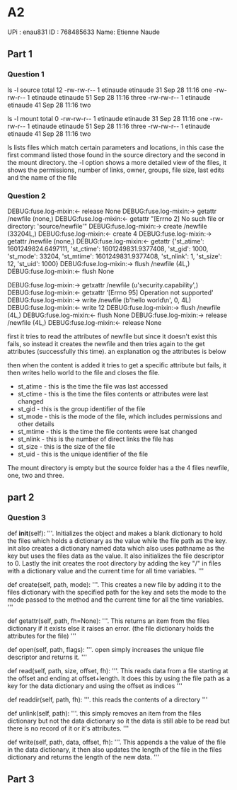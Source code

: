 # A2

UPi : enau831
ID : 768485633
Name: Etienne Naude

## Part 1

### Question 1

ls -l source
total 12
-rw-rw-r-- 1 etinaude etinaude 31 Sep 28 11:16 one
-rw-rw-r-- 1 etinaude etinaude 51 Sep 28 11:16 three
-rw-rw-r-- 1 etinaude etinaude 41 Sep 28 11:16 two

ls -l mount
total 0
-rw-rw-r-- 1 etinaude etinaude 31 Sep 28 11:16 one
-rw-rw-r-- 1 etinaude etinaude 51 Sep 28 11:16 three
-rw-rw-r-- 1 etinaude etinaude 41 Sep 28 11:16 two

ls lists files which match certain parameters and locations, in this case the first command listed those found in the
source directory and the second in the mount directory.
the -l option shows a more detailed view of the files, it shows the permissions, number of links, owner, groups, file size, last edits and the name of the file

### Question 2

DEBUG:fuse.log-mixin:<- release None
DEBUG:fuse.log-mixin:-> getattr /newfile (none,)
DEBUG:fuse.log-mixin:<- getattr "[Errno 2] No such file or directory: 'source/newfile'"
DEBUG:fuse.log-mixin:-> create /newfile (33204L,)
DEBUG:fuse.log-mixin:<- create 4
DEBUG:fuse.log-mixin:-> getattr /newfile (none,)
DEBUG:fuse.log-mixin:<- getattr {'st_atime': 1601249824.6497111, 'st_ctime': 1601249831.9377408, 'st_gid': 1000,
'st_mode': 33204, 'st_mtime': 1601249831.9377408, 'st_nlink': 1, 'st_size': 12, 'st_uid': 1000}
DEBUG:fuse.log-mixin:-> flush /newfile (4L,)
DEBUG:fuse.log-mixin:<- flush None

DEBUG:fuse.log-mixin:-> getxattr /newfile (u'security.capability',)
DEBUG:fuse.log-mixin:<- getxattr '[Errno 95] Operation not supported'
DEBUG:fuse.log-mixin:-> write /newfile (b'hello world\n', 0, 4L)
DEBUG:fuse.log-mixin:<- write 12
DEBUG:fuse.log-mixin:-> flush /newfile (4L,)
DEBUG:fuse.log-mixin:<- flush None
DEBUG:fuse.log-mixin:-> release /newfile (4L,)
DEBUG:fuse.log-mixin:<- release None

first it tries to read the attributes of newfile but since it doesn't exist this fails, so instead it creates the newfile and then tries again to the get attributes (successfully this time). an explanation og the attributes is below

then when the content is added it tries to get a specific attribute but fails, it then writes hello world to the file and closes the file.

- st_atime - this is the time the file was last accessed
- st_ctime - this is the time the files contents or attributes were last changed
- st_gid - this is the group identifier of the file
- st_mode - this is the mode of the file, which includes permissions and other details
- st_mtime - this is the time the file contents were lsat changed
- st_nlink - this is the number of direct links the file has
- st_size - this is the size of the file
- st_uid - this is the unique identifier of the file

The mount directory is empty but the source folder has a the 4 files newfile, one, two and three.

## part 2

### Question 3

def **init**(self):
'''.
Initializes the object and makes a blank dictionary to hold the files which holds a dictionary as the value while the file path as the key.
init also creates a dictionary named data which also uses pathname as the key but uses the files data as the value.
It also initializes the file descriptor to 0.
Lastly the init creates the root directory by adding the key "/" in files with a dictionary value and the current time for all time variables.
'''

def create(self, path, mode):
'''.
This creates a new file by adding it to the files dictionary with the specified path for the key and sets the mode to the mode passed to the method and the current time for all the time variables.
'''

def getattr(self, path, fh=None):
'''.
This returns an item from the files dictionary if it exists else it raises an error. (the file dictionary holds the attributes for the file)
'''

def open(self, path, flags):
'''.
open simply increases the unique file descriptor and returns it.
'''

def read(self, path, size, offset, fh):
'''.
This reads data from a file starting at the offset and ending at offset+length.
It does this by using the file path as a key for the data dictionary and using the offset as indices
'''

def readdir(self, path, fh):
'''.
this reads the contents of a directory
'''

def unlink(self, path):
'''.
this simply removes an item from the files dictionary but not the data dictionary so it the data is still able to be read but there is no record of it or it's attributes.
'''

def write(self, path, data, offset, fh):
'''.
This appends a the value of the file in the data dictionary, it then also updates the length of the file in the files dictionary and returns the length of the new data.
'''

## Part 3
